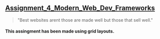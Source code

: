 ## [Assignment_4_Modern_Web_Dev_Frameworks](https://github.com/sagarw749/Assignment_2_Modern_Web_Dev_Frameworks)
> "Best websites arent those are made well but those that sell well."
#### This assingment has been made using grid layouts.

